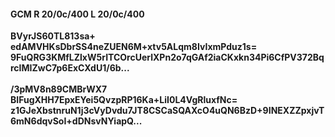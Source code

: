 #### GCM R 20/0c/400 L 20/0c/400
**BVyrJS60TL813sa+**<br/>**edAMVHKsDbrSS4neZUEN6M+xtv5ALqm8IvIxmPduz1s=**<br/>**9FuQRG3KMfLZlxW5rITCOrcUerlXPn2o7qGAf2iaCKxkn34Pi6CfPV372BqrcIMIZwC7p6ExCXdU1/6b...**<br/><br/>
**/3pMV8n89CMBrWX7**<br/>**BIFugXHH7EpxEYei5QvzpRP16Ka+LiI0L4VgRluxfNc=**<br/>**z1GJeXbstnruN1j3cVyDvdu7JT8CSCaSQAXcO4uQN6BzD+9INEXZZpxjvT6mN6dqvSoI+dDNsvNYiapQ...**